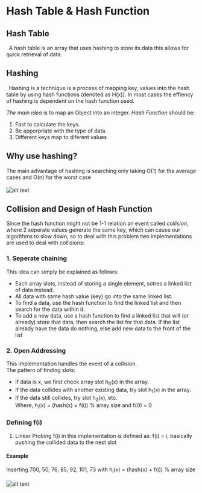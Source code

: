# Hash Table & Hash Function
## Hash Table
&ensp;A hash table is an array that uses hashing to store its data this allows for quick retrieval of data.<br>

## Hashing
&ensp;Hashing is a technique is a process of mapping key, values into the hash table by using hash functions (denoted as H(x)). In most cases the effiency of hashing is dependent on the hash function used.

_*The main idea*_ is to map an Object into an integer.
_*Hash Function*_ should be:<br>
1. Fast to calculate the keys.
2. Be apporpriate with the type of data.
3. Different keys map to diferent values
## Why use hashing?
The main advantage of hashing is searching only taking 
O(1) for the average cases and O(n) for the worst case<br><br>
![alt text](https://www.tutorialspoint.com/data_structures_algorithms/images/hash_function.jpg)<br>

## Collision and Design of Hash Function 
Since the hash function might not be 1-1 relation an event called _*collision*_, where 2 seperate values generate the same key, which can cause our algorithms to slow down, so to deal with this problem two implementations are used to deal with collisions:<br>
### 1. Seperate chaining
This idea can simply be explained as follows:
- Each array slots, instead of storing a single element, sotres a linked list of data instead.
- All data with same hash value (key) go into the same linked list.
- To find a data, use the hash function to find the linked list and then search for the data within it.
- To add a new data, use a hash function to find a linked list that will (or already) store that data, then search the list for that data. If the list already have the data do nothing, else add new data to the front of the list
### 2. Open Addressing 
This implementation handles the event of a collision.<br>
The pattern of finding slots:<br>
- If data is x, we first check array slot h<sub>0</sub>(x) in the array.
- If the data collides with another existing data, try slot h<sub>1</sub>(x) in the array.
- If the data still collides, try slot h<sub>2</sub>(x), etc.<br>
Where, h<sub>i</sub>(x) = (hash(x) + f(i)) % array size and f(0) = 0

### Defining f(i)
1. Linear Probing 
f(i) in this implementation is defined as: f(i) = i, basically pushing the collided data to the next slot
#### Example 
Inserting  700, 50, 76, 85, 92, 101, 73 with h<sub>i</sub>(x) = (hash(x) + f(i)) % array size<br><br>
![alt text](https://media.geeksforgeeks.org/wp-content/cdn-uploads/gq/2015/08/openAddressing1.png)<br>


